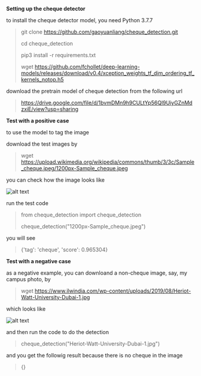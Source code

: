 **Setting up the cheque detector**

to install the cheque detector model, you need Python 3.7.7 

> git clone https://github.com/gaoyuanliang/cheque_detection.git
>
> cd cheque_detection
>
> pip3 install -r requirements.txt
>
> wget https://github.com/fchollet/deep-learning-models/releases/download/v0.4/xception_weights_tf_dim_ordering_tf_kernels_notop.h5

download the pretrain model of cheque detection from the following url

> https://drive.google.com/file/d/1bvmDMn9h9CULtYp56Ql9UiyGZnMdzxiE/view?usp=sharing

**Test with a positive case**

to use the model to tag the image

download the test images by 

> wget https://upload.wikimedia.org/wikipedia/commons/thumb/3/3c/Sample_cheque.jpeg/1200px-Sample_cheque.jpeg

you can check how the image looks like

![alt text](https://upload.wikimedia.org/wikipedia/commons/thumb/3/3c/Sample_cheque.jpeg/1200px-Sample_cheque.jpeg)

run the test code

> from cheque_detection import cheque_detection
>
> cheque_detection("1200px-Sample_cheque.jpeg")

you will see

> {'tag': 'cheque', 'score': 0.965304}

**Test with a negative case**

as a negative example, you can downloand a non-cheque image, say, my  campus photo, by 

> wget https://www.ilwindia.com/wp-content/uploads/2019/08/Heriot-Watt-University-Dubai-1.jpg

which looks like 

![alt text](https://www.ilwindia.com/wp-content/uploads/2019/08/Heriot-Watt-University-Dubai-1.jpg)


and then run the code to do the detection

> cheque_detection("Heriot-Watt-University-Dubai-1.jpg")

and you get the followig result because there is no cheque in the image

>  {}



